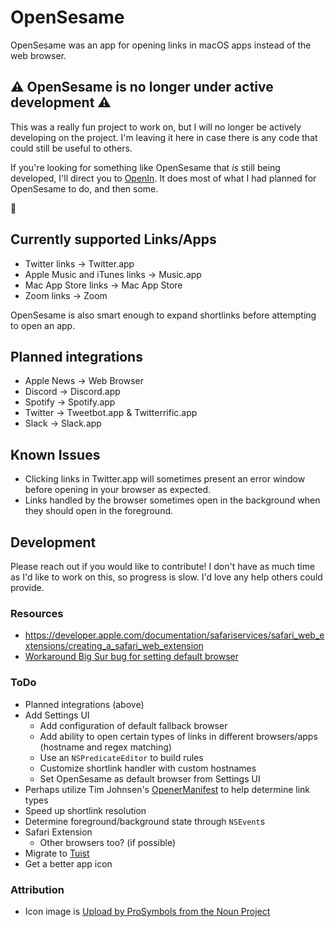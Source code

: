 # OpenSesame

OpenSesame was an app for opening links in macOS apps instead of the web browser.

## ⚠️ OpenSesame is no longer under active development ⚠️

This was a really fun project to work on, but I will no longer be actively developing on the project. I'm leaving it here in case there is any code that could still be useful to others.

If you're looking for something like OpenSesame that _is_ still being developed, I'll direct you to [OpenIn](https://loshadki.app/openin/). It does most of what I had planned for OpenSesame to do, and then some.

👋

## Currently supported Links/Apps

- Twitter links → Twitter.app
- Apple Music and iTunes links → Music.app
- Mac App Store links → Mac App Store
- Zoom links → Zoom

OpenSesame is also smart enough to expand shortlinks before attempting to open an app.

## Planned integrations

- Apple News → Web Browser
- Discord → Discord.app
- Spotify → Spotify.app
- Twitter → Tweetbot.app & Twitterrific.app
- Slack → Slack.app

## Known Issues

- Clicking links in Twitter.app will sometimes present an error window before opening in your browser as expected.
- Links handled by the browser sometimes open in the background when they should open in the foreground.

## Development

Please reach out if you would like to contribute! I don't have as much time as I'd like to work on this, so progress is slow. I'd love any help others could provide.

### Resources

- https://developer.apple.com/documentation/safariservices/safari_web_extensions/creating_a_safari_web_extension
- [Workaround Big Sur bug for setting default browser](https://lapcatsoftware.com/articles/default-browser-bs.html)

### ToDo

- Planned integrations (above)
- Add Settings UI
	- Add configuration of default fallback browser
	- Add ability to open certain types of links in different browsers/apps (hostname and regex matching)
	- Use an `NSPredicateEditor` to build rules
	- Customize shortlink handler with custom hostnames
	- Set OpenSesame as default browser from Settings UI
- Perhaps utilize Tim Johnsen's [OpenerManifest](https://github.com/timonus/OpenerManifest/) to help determine link types
- Speed up shortlink resolution
- Determine foreground/background state through `NSEvent`s
- Safari Extension
	- Other browsers too? (if possible)
- Migrate to [Tuist](https://github.com/tuist/tuist)
- Get a better app icon

### Attribution

- Icon image is [Upload by ProSymbols from the Noun Project](https://thenounproject.com/search/?q=link+arrow&i=521959)
